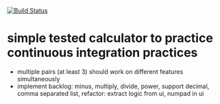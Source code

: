 [![Build Status](https://travis-ci.org/jacdevos/continuous-integration-kata.svg?branch=master)](https://travis-ci.org/jacdevos/continuous-integration-kata)

# simple tested calculator to practice continuous integration practices
- multiple pairs (at least 3) should work on different features simultaneously
- implement backlog: minus, multiply, divide, power, support decimal, comma separated list, refactor: extract logic from ui, numpad in ui
